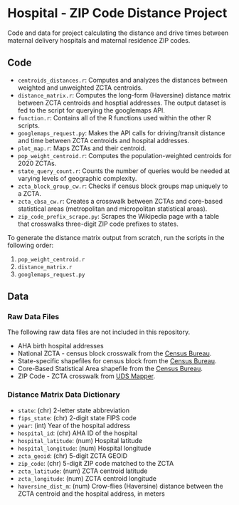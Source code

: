 # Hospital - ZIP Code Distance Project

Code and data for project calculating the distance and drive times between maternal delivery hospitals and maternal residence ZIP codes.


## Code

- `centroids_distances.r`: Computes and analyzes the distances between weighted and unweighted ZCTA centroids.
- `distance_matrix.r`: Computes the long-form (Haversine) distance matrix between ZCTA centroids and hosptial addresses. The output dataset is fed to the script for querying the googlemaps API.
- `function.r`: Contains all of the R functions used within the other R scripts.
- `googlemaps_request.py`: Makes the API calls for driving/transit distance and time between ZCTA centroids and hospital addresses.
- `plot_map.r`: Maps ZCTAs and their centroid.
- `pop_weight_centroid.r`: Computes the population-weighted centroids for 2020 ZCTAs.
- `state_query_count.r`: Counts the number of queries would be needed at varying levels of geographic complexity.
- `zcta_block_group_cw.r`: Checks if census block groups map uniquely to a ZCTA.
- `zcta_cbsa_cw.r`: Creates a crosswalk between ZCTAs and core-based statistical areas (metropolitan and micropolitan statistical areas).
- `zip_code_prefix_scrape.py`: Scrapes the Wikipedia page with a table that crosswalks three-digit ZIP code prefixes to states.

To generate the distance matrix output from scratch, run the scripts in the following order:
1. `pop_weight_centroid.r`
2. `distance_matrix.r`
3. `googlemaps_request.py`

## Data

### Raw Data Files

The following raw data files are not included in this repository.
- AHA birth hospital addresses
- National ZCTA - census block crosswalk from the [Census Bureau](https://www2.census.gov/geo/docs/maps-data/data/rel2020/zcta520/tab20_zcta520_tabblock20_natl.txt).
- State-specific shapefiles for census block from the [Census Bureau](https://www2.census.gov/geo/tiger/TIGER2020/TABBLOCK20/).
- Core-Based Statistical Area shapefile from the [Census Bureau](https://www2.census.gov/geo/tiger/TIGER2020/CBSA/).
- ZIP Code - ZCTA crosswalk from [UDS Mapper](https://udsmapper.org/zip-code-to-zcta-crosswalk/).

### Distance Matrix Data Dictionary

- `state`: (chr) 2-letter state abbreviation 
- `fips_state`: (chr) 2-digit state FIPS code
- `year`: (int) Year of the hospital address
- `hospital_id`: (chr) AHA ID of the hospital
- `hospital_latitude`: (num) Hospital latitude
- `hospital_longitude`: (num) Hospital longitude
- `zcta_geoid`: (chr) 5-digit ZCTA GEOID
- `zip_code`: (chr) 5-digit ZIP code matched to the ZCTA
- `zcta_latitude`: (num) ZCTA centroid latitude
- `zcta_longitude`: (num) ZCTA centroid longitude
- `haversine_dist_m`: (num) Crow-flies (Haversine) distance between the ZCTA centroid and the hospital address, in meters

